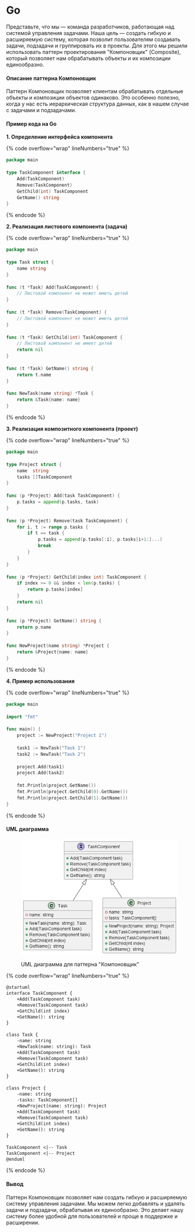 # Go

Представьте, что мы — команда разработчиков, работающая над системой управления задачами. Наша цель — создать гибкую и расширяемую систему, которая позволит пользователям создавать задачи, подзадачи и группировать их в проекты. Для этого мы решили использовать паттерн проектирования "Компоновщик" (Composite), который позволяет нам обрабатывать объекты и их композиции единообразно.

#### Описание паттерна Компоновщик

Паттерн Компоновщик позволяет клиентам обрабатывать отдельные объекты и композиции объектов одинаково. Это особенно полезно, когда у нас есть иерархическая структура данных, как в нашем случае с задачами и подзадачами.

#### Пример кода на Go

**1. Определение интерфейса компонента**

{% code overflow="wrap" lineNumbers="true" %}
```go
package main

type TaskComponent interface {
    Add(TaskComponent)
    Remove(TaskComponent)
    GetChild(int) TaskComponent
    GetName() string
}
```
{% endcode %}

**2. Реализация листового компонента (задача)**

{% code overflow="wrap" lineNumbers="true" %}
```go
package main

type Task struct {
    name string
}

func (t *Task) Add(TaskComponent) {
    // Листовой компонент не может иметь детей
}

func (t *Task) Remove(TaskComponent) {
    // Листовой компонент не может иметь детей
}

func (t *Task) GetChild(int) TaskComponent {
    // Листовой компонент не имеет детей
    return nil
}

func (t *Task) GetName() string {
    return t.name
}

func NewTask(name string) *Task {
    return &Task{name: name}
}
```
{% endcode %}

**3. Реализация композитного компонента (проект)**

{% code overflow="wrap" lineNumbers="true" %}
```go
package main

type Project struct {
    name  string
    tasks []TaskComponent
}

func (p *Project) Add(task TaskComponent) {
    p.tasks = append(p.tasks, task)
}

func (p *Project) Remove(task TaskComponent) {
    for i, t := range p.tasks {
        if t == task {
            p.tasks = append(p.tasks[:i], p.tasks[i+1:]...)
            break
        }
    }
}

func (p *Project) GetChild(index int) TaskComponent {
    if index >= 0 && index < len(p.tasks) {
        return p.tasks[index]
    }
    return nil
}

func (p *Project) GetName() string {
    return p.name
}

func NewProject(name string) *Project {
    return &Project{name: name}
}
```
{% endcode %}

**4. Пример использования**

{% code overflow="wrap" lineNumbers="true" %}
```go
package main

import "fmt"

func main() {
    project := NewProject("Project 1")

    task1 := NewTask("Task 1")
    task2 := NewTask("Task 2")

    project.Add(task1)
    project.Add(task2)

    fmt.Println(project.GetName())
    fmt.Println(project.GetChild(0).GetName())
    fmt.Println(project.GetChild(1).GetName())
}
```
{% endcode %}

#### UML диаграмма

<figure><img src="../../../../../.gitbook/assets/image (59).png" alt=""><figcaption><p>UML диаграмма для паттерна "Компоновщик"</p></figcaption></figure>

{% code overflow="wrap" lineNumbers="true" %}
```plantuml
@startuml
interface TaskComponent {
    +Add(TaskComponent task)
    +Remove(TaskComponent task)
    +GetChild(int index)
    +GetName(): string
}

class Task {
    -name: string
    +NewTask(name: string): Task
    +Add(TaskComponent task)
    +Remove(TaskComponent task)
    +GetChild(int index)
    +GetName(): string
}

class Project {
    -name: string
    -tasks: TaskComponent[]
    +NewProject(name: string): Project
    +Add(TaskComponent task)
    +Remove(TaskComponent task)
    +GetChild(int index)
    +GetName(): string
}

TaskComponent <|-- Task
TaskComponent <|-- Project
@enduml
```
{% endcode %}

#### Вывод

Паттерн Компоновщик позволяет нам создать гибкую и расширяемую систему управления задачами. Мы можем легко добавлять и удалять задачи и подзадачи, обрабатывая их единообразно. Это делает нашу систему более удобной для пользователей и проще в поддержке и расширении.
